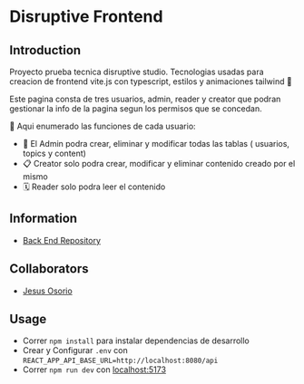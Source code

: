 # Disruptive Frontend
## Introduction
Proyecto prueba tecnica disruptive studio. Tecnologias usadas para creacion de frontend vite.js con typescript, estilos y animaciones tailwind 🙌

Este pagina consta de tres usuarios, admin, reader y creator que podran gestionar la info de la pagina segun los permisos que se concedan.

🔎 Aqui enumerado las funciones de cada usuario:
- 💬 El Admin podra crear, eliminar y modificar todas las tablas ( usuarios, topics y content)
- 📋 Creator solo podra crear, modificar y eliminar contenido creado por el mismo
- 🗓️ Reader solo podra leer el contenido


## Information
- [Back End Repository](https://github.com/JesusOsorioJ/disruptiveBack)
## Collaborators
- [Jesus Osorio](https://github.com/JesusOsorioJ)

## Usage
- Correr `npm install` para instalar dependencias de desarrollo
- Crear y Configurar `.env` con `REACT_APP_API_BASE_URL=http://localhost:8080/api`
- Correr `npm run dev` con [localhost:5173](http://localhost:5173/)
